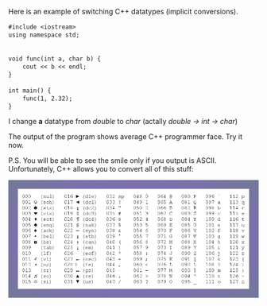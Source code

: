 Here is an example of switching C++ datatypes (implicit conversions).

```
#include <iostream>
using namespace std;


void func(int a, char b) {
    cout << b << endl;
}

int main() {
    func(1, 2.32);
}
```


I change **a** datatype from _double_ to _char_ (actally _double -> int -> char_)

The output of the program shows average C++ programmer face. Try it now.

P.S.
You will be able to see the smile only if you output is ASCII. Unfortunately, C++ allows you to convert all of this stuff:

![](https://github.com/bullbesh/Smileface/blob/main/ascii.png "ASCII table.")
